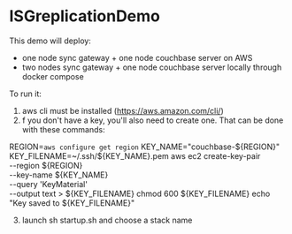 # ISGreplicationDemo
This demo will deploy:
- one node sync gateway + one node couchbase server on AWS
- two nodes sync gateway + one node couchbase server locally through docker compose


To run it:

1) aws cli must be installed (https://aws.amazon.com/cli/)
2) f you don't have a key, you'll also need to create one. That can be done with these commands:

REGION=`aws configure get region`
KEY_NAME="couchbase-${REGION}"
KEY_FILENAME=~/.ssh/${KEY_NAME}.pem
aws ec2 create-key-pair \
  --region ${REGION} \
  --key-name ${KEY_NAME} \
  --query 'KeyMaterial' \
  --output text > ${KEY_FILENAME}
chmod 600 ${KEY_FILENAME}
echo "Key saved to ${KEY_FILENAME}"

3) launch sh startup.sh and choose a stack name
